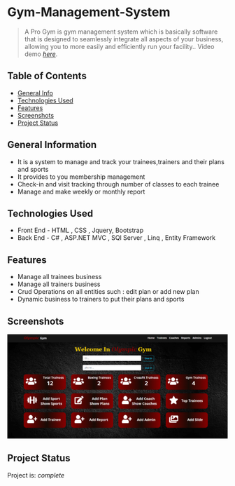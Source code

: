 # Gym-Management-System
> A Pro Gym is gym management system  which is basically software that is designed to seamlessly integrate all aspects of your business, allowing you to more easily and efficiently run your facility..
> Video demo [_here_](https://drive.google.com/file/d/1-S_tQF2ukU6UFf2bhzivEAkU_ZEhGxqR/view?usp=share_link).


## Table of Contents
* [General Info](#general-information)
* [Technologies Used](#technologies-used)
* [Features](#features)
* [Screenshots](#screenshots)
* [Project Status](#project-status)


## General Information
- It is a system to manage and track your trainees,trainers and their plans and sports
- It provides to you membership management
- Check-in and visit tracking through number of classes to each trainee
- Manage and make weekly or monthly report



## Technologies Used
- Front End - HTML , CSS , Jquery, Bootstrap
- Back End -  C# , ASP.NET MVC , SQl Server , Linq , Entity Framework



## Features
- Manage all trainees business
- Manage all trainers business
- Crud Operations on all entities such : edit plan or add new plan 
- Dynamic business to trainers to put their plans and sports


## Screenshots
![Example screenshot](./images/screen.png)


## Project Status
Project is: _complete_ 
